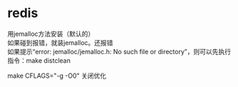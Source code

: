 # redis

用jemalloc方法安装（默认的）  
如果碰到报错，就装jemalloc。还报错  
如果提示“error: jemalloc/jemalloc.h: No such file or directory”，则可以先执行指令：make distclean

make CFLAGS="-g -O0" 关闭优化  
